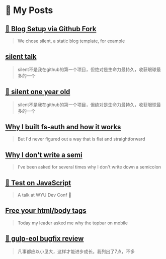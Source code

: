 # 🌈 My Posts

## [🚀 Blog Setup via Github Fork](2022/09/blog-setup-via-github-fork.md)

> We chose silent, a static blog template, for example

## [silent talk](2016/08/silent-talk.md)

> silent不是我在github的第一个项目，但绝对是生命力最持久，收获眼球最多的一个

## [🎉 silent one year old](2015/05/silent-one-year-old/)

> silent不是我在github的第一个项目，但绝对是生命力最持久，收获眼球最多的一个

## [Why I built fs-auth and how it works](2015/01/fs-auth.md)

> But I'd never figured out a way that is flat and straightforward

## [Why I don't write a semi](2015/01/why-no-semicolon.md)

> I've been asked for several times why I don't write down a semicolon

## [🔧 Test on JavaScript](2014/12/test-on-javascript.md)

> A talk at WYU Dev Conf 🎤

## [Free your html/body tags](2014/10/free-your-html-body-tags.md)

> Today my leader asked me why the topbar on mobile

## [🐛 gulp-eol bugfix review](2014/09/gulp-eol-bug.md)

> 凡事都应以小见大，这样才能进步成长。我列出了7点，不多
